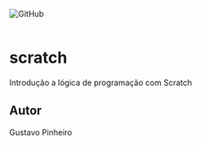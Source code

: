 ![GitHub](https://img.shields.io/github/license/pinheiro22/scratch?style=flat-query)

![]()

# scratch
Introdução a lógica de programação com Scratch
## Autor
Gustavo Pinheiro 
